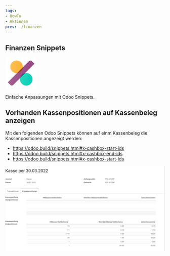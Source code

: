 ```yaml
---
tags:
- HowTo
- Aktionen
prev: ./finanzen
---
```

## Finanzen Snippets
![icons_odoo_account_accountant](assets/icons_odoo_account_accountant.png)

Einfache Anpassungen mit Odoo Snippets.

## Vorhanden Kassenpositionen auf Kassenbeleg anzeigen

Mit den folgenden Odoo Snippets können auf einm Kassenbeleg die Kassenpositionen angezeigt werden:
* <https://odoo.build/snippets.html#x-cashbox-start-ids>
* <https://odoo.build/snippets.html#x-cashbox-end-ids>
* <https://odoo.build/snippets.html#x-cashbox-start-ids>

![](assets/Finanzen%20Snippets%20Kassenpositionen.png)